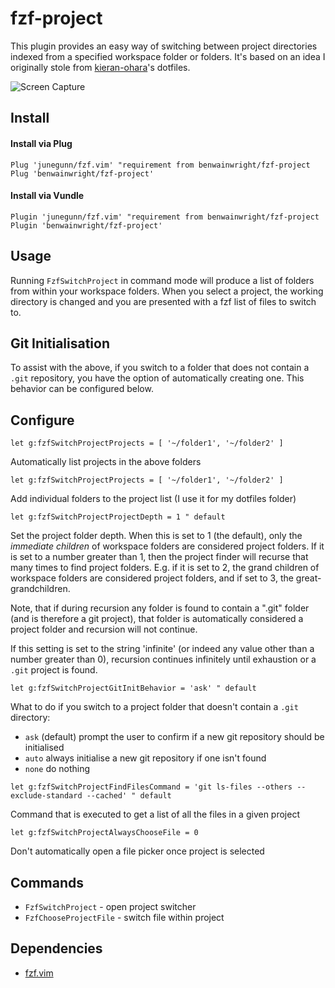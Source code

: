 # fzf-project

This plugin provides an easy way of switching between project directories
indexed from a specified workspace folder or folders. It's based on an idea I
originally stole from [kieran-ohara](https://github.com/kieran-ohara)'s
dotfiles.

![Screen Capture](./doc/images/fzf-project.gif)

## Install

#### Install via Plug

```vim
Plug 'junegunn/fzf.vim' "requirement from benwainwright/fzf-project
Plug 'benwainwright/fzf-project'
```

#### Install via Vundle

```vim
Plugin 'junegunn/fzf.vim' "requirement from benwainwright/fzf-project
Plugin 'benwainwright/fzf-project'
```

## Usage

Running `FzfSwitchProject` in command mode will produce a list of folders from
within your workspace folders. When you select a project, the working directory
is changed and you are presented with a fzf list of files to switch to.

## Git Initialisation

To assist with the above, if you switch to a folder that does not contain a
`.git` repository, you have the option of automatically creating one. This
behavior can be configured below.

## Configure

```vim
let g:fzfSwitchProjectProjects = [ '~/folder1', '~/folder2' ]
```

Automatically list projects in the above folders

```vim
let g:fzfSwitchProjectProjects = [ '~/folder1', '~/folder2' ]
```

Add individual folders to the project list (I use it for my
dotfiles folder)

```
let g:fzfSwitchProjectProjectDepth = 1 " default
```

Set the project folder depth. When this is set to 1 (the default), only the _immediate children_ of workspace folders are considered project folders. If it is set to a number greater than 1, then the project finder will recurse that many times to find project folders. E.g. if it is set to 2, the grand children of workspace folders are considered project folders, and if set to 3, the great-grandchildren.

Note, that if during recursion any folder is found to contain a ".git" folder (and is therefore a git project), that folder is automatically considered a project folder and recursion will not continue.

If this setting is set to the string 'infinite' (or indeed any value other than a number greater than 0), recursion continues infinitely until exhaustion or a `.git` project is found.

```vim
let g:fzfSwitchProjectGitInitBehavior = 'ask' " default
```

What to do if you switch to a project folder that doesn't contain a `.git`
directory:

- `ask` (default) prompt the user to confirm if a new git repository should be
  initialised
- `auto` always initialise a new git repository if one isn't found
- `none` do nothing

```vim
let g:fzfSwitchProjectFindFilesCommand = 'git ls-files --others --exclude-standard --cached' " default
```

Command that is executed to get a list of all the files in a given project

```vim
let g:fzfSwitchProjectAlwaysChooseFile = 0
```

Don't automatically open a file picker once project is selected

## Commands

- `FzfSwitchProject` - open project switcher
- `FzfChooseProjectFile` - switch file within project

## Dependencies

- [fzf.vim](https://github.com/junegunn/fzf.vim)

